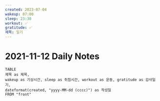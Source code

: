 ```yaml
---
created: 2023-07-04
wakeup: 07:00
sleep: 23:30
workout: ✅
gratitude: ✅
제목: 일기
---
```

# 2021-11-12 Daily Notes

```dataview
TABLE
제목 as 제목,
wakeup as 기상시간, sleep as 취침시간, workout as 운동, gratitude as 감사일기,
dateformat(created, "yyyy-MM-dd (cccc)") as 작성일
FROM "front"
```
